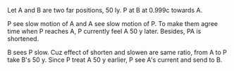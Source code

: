 Let A and B are two far positions, 50 ly. P at B at 0.999c towards A.

P see slow motion of A and A see slow motion of P. To make them agree time when P reaches A, P currently feel A 50 y later.
Besides, PA is shortened.

B sees P slow. Cuz effect of shorten and slowen are same ratio, from A to P take B's 50 y. Since P treat A 50 y earlier,
P see A's current and send to B.
